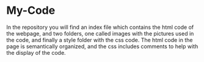 # My-Code
In the repository you will find an index file which contains the html code of the webpage, and two folders, one called images with the pictures used in the code, and finally a style 
folder with the css code. 
The html code in the page is semantically organized, and the css includes comments to help with the display of the code. 
